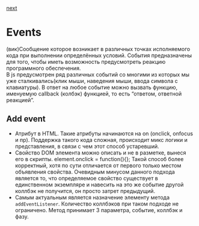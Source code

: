 <a href="02.md">next</a>

<h1>Events</h1>

<div>
(вик)Cообщение которое возникает в различных точках исполняемого кода при выполнении определённых условий.
События предназначены для того, чтобы иметь возможность предусмотреть реакцию программного обеспечения.
</div>

<div>
В js предусмотрен ряд различных событий со многими из которых мы уже сталкивались(клик мыши, наведения мыши, ввода символа с клавиатуры).
В ответ на любое событие можно вызвать функцию, именуемую callback (колбэк) функцией, то есть “ответом, ответной реакцией”.
</div>

<h2>
Add event
</h2>

<ul>
<li>
Атрибут в HTML.
Такие атрибуты начинаются на on (onclick, onfocus и пр).
Поддержка такого кода сложная, происходит микс логики и представления, в связи с чем этот способ устаревший.
</li>
<li>
Свойство DOM элемента можно описать и не в разметке, вынеся его в скрипты. element.onclick = function(){};
Такой способ более корректный, хотя по сути отличается от первого только местом объявления свойства.
Очевидным минусом данного подхода является то, что определяемое свойство существует в единственном экземпляре и навесить на это же событие другой коллбэк не получится, он просто затрет предыдущий.
</li>
<li>
Самым актуальным является назначение элементу метода <code>addEventListener</code>.
Количество коллбэков при таком подходе не ограничено.
Метод принимает 3 параметра, событие, коллбэк и фазу.
</li>
</ul>
